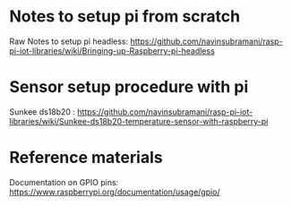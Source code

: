# Notes to setup pi from scratch

Raw Notes to setup pi headless: https://github.com/navinsubramani/rasp-pi-iot-libraries/wiki/Bringing-up-Raspberry-pi-headless

# Sensor setup procedure with pi

Sunkee ds18b20 : https://github.com/navinsubramani/rasp-pi-iot-libraries/wiki/Sunkee-ds18b20-temperature-sensor-with-raspberry-pi


# Reference materials

Documentation on GPIO pins: https://www.raspberrypi.org/documentation/usage/gpio/
